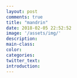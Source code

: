 ```yaml
---
layout: post
comments: true
title: "mandrin"
date: 2018-02-05 22:52:52
image: '/assets/img/'
description:
main-class:
color:
categories:
twitter_text:
introduction:
---
```

